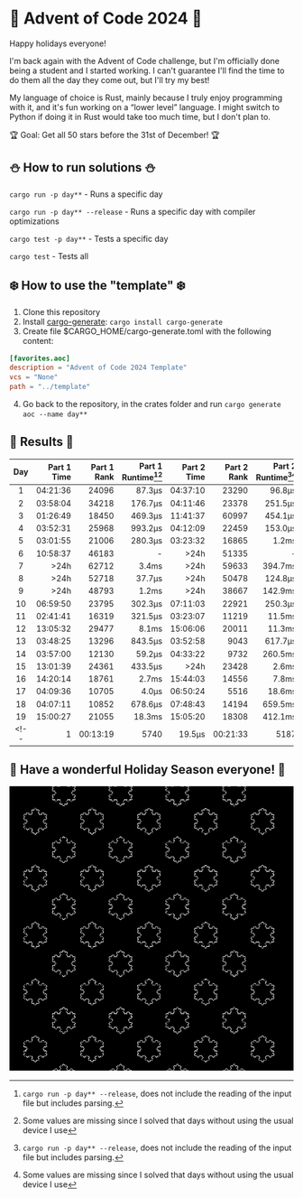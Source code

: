 # 🎄 Advent of Code 2024 🎄
Happy holidays everyone! 

I'm back again with the Advent of Code challenge, but I'm officially done being a student and I started working. I can't guarantee I'll find the time to do them all the day they come out, but I'll try my best! 

My language of choice is Rust, mainly because I truly enjoy programming with it, and it's fun working on a “lower level” language. I might switch to Python if doing it in Rust would take too much time, but I don't plan to.

🏆 Goal: Get all 50 stars before the 31st of December! 🏆

## ⛄ How to run solutions ⛄
`cargo run -p day**` - Runs a specific day

`cargo run -p day** --release` - Runs a specific day with compiler optimizations

`cargo test -p day**` - Tests a specific day

`cargo test` - Tests all

## ❄️ How to use the "template" ❄️
1. Clone this repository
1. Install [cargo-generate](https://github.com/cargo-generate/cargo-generate): `cargo install cargo-generate`
1. Create file $CARGO_HOME/cargo-generate.toml with the following content: 
```toml
[favorites.aoc]
description = "Advent of Code 2024 Template"
vcs = "None"
path = "../template"
```
4. Go back to the repository, in the crates folder and run `cargo generate aoc --name day**`


## 🥛 Results 🍪
| Day | Part 1 Time | Part 1 Rank | Part 1 Runtime[^1][^2] | Part 2 Time | Part 2 Rank | Part 2 Runtime[^1][^2] |
|:-:|-:|-:|-:|-:|-:|-:|
|  1 | 04:21:36 | 24096 |  87.3µs | 04:37:10 | 23290 |  96.8µs |
|  2 | 03:58:04 | 34218 | 176.7µs | 04:11:46 | 23378 | 251.5µs |
|  3 | 01:26:49 | 18450 | 469.3µs | 11:41:37 | 60997 | 454.1µs |
|  4 | 03:52:31 | 25968 | 993.2µs | 04:12:09 | 22459 | 153.0µs |
|  5 | 03:01:55 | 21006 | 280.3µs | 03:23:32 | 16865 |   1.2ms |
|  6 | 10:58:37 | 46183 |      -  |     >24h | 51335 |       - |
|  7 |     >24h | 62712 |   3.4ms |     >24h | 59633 | 394.7ms |
|  8 |     >24h | 52718 |  37.7µs |     >24h | 50478 | 124.8µs |
|  9 |     >24h | 48793 |   1.2ms |     >24h | 38667 | 142.9ms |
| 10 | 06:59:50 | 23795 | 302.3µs | 07:11:03 | 22921 | 250.3µs |
| 11 | 02:41:41 | 16319 | 321.5µs | 03:23:07 | 11219 |  11.5ms |
| 12 | 13:05:32 | 29477 |   8.1ms | 15:06:06 | 20011 |  11.3ms |
| 13 | 03:48:25 | 13296 | 843.5µs | 03:52:58 |  9043 | 617.7µs |
| 14 | 03:57:00 | 12130 |  59.2µs | 04:33:22 |  9732 | 260.5ms |
| 15 | 13:01:39 | 24361 | 433.5µs |     >24h | 23428 |   2.6ms |
| 16 | 14:20:14 | 18761 |   2.7ms | 15:44:03 | 14556 |   7.8ms |
| 17 | 04:09:36 | 10705 |   4.0µs | 06:50:24 |  5516 |  18.6ms |
| 18 | 04:07:11 | 10852 | 678.6µs | 07:48:43 | 14194 | 659.5ms |
| 19 | 15:00:27 | 21055 |  18.3ms | 15:05:20 | 18308 | 412.1ms |
<!--|  1 | 00:13:19 |  5740 |  19.5µs | 00:21:33 |  5187 |  20.7µs | -->

## 🎄 Have a wonderful Holiday Season everyone! 🎄

![koch flakes](koch_snowflakes.gif)


[^1]: `cargo run -p day** --release`, does not include the reading of the input file but includes parsing.
[^2]: Some values are missing since I solved that days without using the usual device I use
